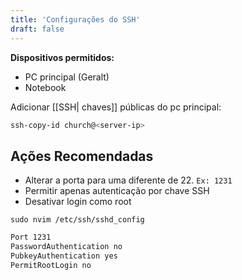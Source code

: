 ```yaml
---
title: 'Configurações do SSH'
draft: false
---
```


**Dispositivos permitidos:**

- PC principal (Geralt)
- Notebook

Adicionar [[SSH| chaves]] públicas do pc principal:

``` sh
ssh-copy-id church@<server-ip>
```

## Ações Recomendadas

- Alterar a porta para uma diferente de 22. `Ex: 1231`
- Permitir apenas autenticação por chave SSH
- Desativar login como root

`sudo nvim /etc/ssh/sshd_config`

```sh
Port 1231
PasswordAuthentication no 
PubkeyAuthentication yes
PermitRootLogin no
```

